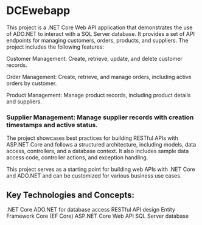# DCEwebapp
This project is a .NET Core Web API application that demonstrates the use of ADO.NET to interact with a SQL Server database. It provides a set of API endpoints for managing customers, orders, products, and suppliers. The project includes the following features:

 Customer Management: Create, retrieve, update, and delete customer records.

 Order Management: Create, retrieve, and manage orders, including active orders by customer.

 Product Management: Manage product records, including product details and suppliers.

### Supplier Management: Manage supplier records with creation timestamps and active status.

The project showcases best practices for building RESTful APIs with ASP.NET Core and follows a structured architecture, including models, data access, controllers, and a database context. It also includes sample data access code, controller actions, and exception handling.

This project serves as a starting point for building web APIs with .NET Core and ADO.NET and can be customized for various business use cases.

## Key Technologies and Concepts:

.NET Core
ADO.NET for database access
RESTful API design
Entity Framework Core (EF Core)
ASP.NET Core Web API
SQL Server database
